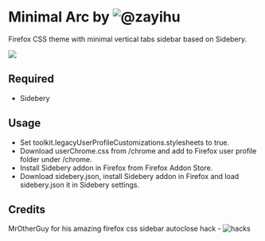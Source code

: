 # Minimal Arc by ![@zayihu](https://github.com/zayihu/Minimal-Arc)
<p>
Firefox CSS theme with minimal vertical tabs sidebar based on Sidebery.
</p>

![](https://github.com/zayihu/Minimal-Arc/blob/main/preview.gif)

## Required
- Sidebery

## Usage
- Set toolkit.legacyUserProfileCustomizations.stylesheets to true.
- Download userChrome.css from /chrome and add to Firefox user profile folder under /chrome.
- Install Sidebery addon in Firefox from Firefox Addon Store.
- Download sidebery.json, install Sidebery addon in Firefox and load sidebery.json it in Sidebery settings.

## Credits
MrOtherGuy for his amazing firefox css sidebar autoclose hack - ![hacks](https://github.com/MrOtherGuy/firefox-csshacks)
